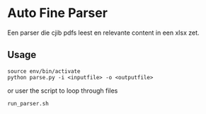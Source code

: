 # Auto Fine Parser
Een parser die cjib pdfs leest en relevante content in een xlsx zet.

## Usage
```
source env/bin/activate
python parse.py -i <inputfile> -o <outputfile>
```
or user the script to loop through files
```
run_parser.sh
```
